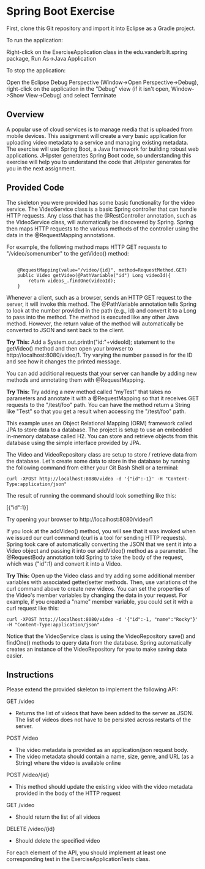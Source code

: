 # Spring Boot Exercise 

First, clone this Git repository and import it into Eclipse as a Gradle
project.

To run the application:

Right-click on the ExerciseApplication class in the edu.vanderbilt.spring
package, Run As->Java Application

To stop the application:

Open the Eclipse Debug Perspective (Window->Open Perspective->Debug), right-click on
the application in the "Debug" view (if it isn't open, Window->Show View->Debug) and
select Terminate

## Overview

A popular use of cloud services is to manage media that is uploaded
from mobile devices. This assignment will create a very basic application
for uploading video metadata to a service and managing existing metadata.
The exercise will use Spring Boot, a Java framework for building robust
web applications. JHipster generates Spring Boot code, so understanding
this exercise will help you to understand the code that JHipster generates
for you in the next assignment.

## Provided Code

The skeleton you were provided has some basic functionality for the video service. The 
VideoService class is a basic Spring controller that can handle
HTTP requests. Any class that has the @RestController annotation, such as the VideoService class,
will automatically be discovered by Spring. Spring then maps HTTP requests
to the various methods of the controller using the data in the @RequestMapping annotations.

For example, the following method maps HTTP GET requests to "/video/somenumber" to
the getVideo() method:

```

	@RequestMapping(value="/video/{id}", method=RequestMethod.GET)
	public Video getVideo(@PathVariable("id") Long videoId){
		return videos_.findOne(videoId);
	}

```

Whenever a client, such as a browser, sends an HTTP GET request to the server, it
will invoke this method. The @PathVariable annotation tells Spring to look at the
number provided in the path (e.g., id) and convert it to a Long to pass into the
method. The method is executed like any other Java method. However, the return 
value of the method will automatically be converted to JSON and sent back to the client.

__Try This:__ Add a System.out.println("id:"+videoId); statement to the getVideo()
method and then open your browser to http://localhost:8080/video/1. Try varying the
number passed in for the ID and see how it changes the printed message.

You can add additional requests that your server can handle by adding new methods
and annotating them with @RequestMapping. 

__Try This:__ Try adding a new method called "myTest"
that takes no parameters and annotate it with a @RequestMapping so that it receives
GET requests to the "/test/foo" path. You can have the method return a String like "Test"
so that you get a result when accessing the "/test/foo" path.

This example uses an Object Relational Mapping (ORM) framework called JPA to store
data to a database. The project is setup to use an embedded in-memory database called
H2. You can store and retrieve objects from this database using the simple interface
provided by JPA.

The Video and VideoRepository class are setup to store / retrieve data from the database.
Let's create some data to store in the database by running the following command from
either your Git Bash Shell or a terminal:


    curl -XPOST http://localhost:8080/video -d '{"id":-1}' -H "Content-Type:application/json"

The result of running the command should look something like this:

   [{"id":1}]
   
Try opening your browser to http://localhost:8080/video/1

If you look at the addVideo() method, you will see that it was invoked when we issued our
curl command (curl is a tool for sending HTTP requests). Spring took care of automatically
converting the JSON that we sent it into a Video object and passing it into our addVideo()
method as a parameter. The @RequestBody annotation told Spring to take the body of the request,
which was {"id":1} and convert it into a Video.

__Try This:__ Open up the Video class and try adding some additional member variables with 
associated getter/setter methods. Then, use variations of the curl command above to create new videos. 
You can set the properties of the Video's member variables by changing the data in your request. 
For example, if you created a "name" member variable, you could set it with a curl request like this:

    curl -XPOST http://localhost:8080/video -d '{"id":-1, "name":"Rocky"}' -H "Content-Type:application/json"
    
Notice that the VideoService class is using the VideoRepository save() and findOne() methods to query data
from the database. Spring automatically creates an instance of the VideoRepository for you to make
saving data easier. 

## Instructions

Please extend the provided skeleton to implement the following
API:
 
GET /video
   - Returns the list of videos that have been added to the
     server as JSON. The list of videos does not have to be
     persisted across restarts of the server. 

     
POST /video
   - The video metadata is provided as an application/json request
     body. 
   - The video metadata should contain a name, size, genre, and
     URL (as a String) where the video is available online
     
POST /video/{id}
   - This method should update the existing video with the video metadata
     provided in the body of the HTTP request
     
     
GET /video
   - Should return the list of all videos
   
DELETE /video/{id}
   - Should delete the specified video
     
      
For each element of the API, you should implement at least one
corresponding test in the ExerciseApplicationTests class. 



